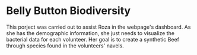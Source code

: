 # Belly Button Biodiversity

This porject was carried out to assist Roza in the webpage's dashboard. As she has the demographic information, she just needs to visualize the bacterial data for each volunteer. Her goal is to create a synthetic Beef through species found in the volunteers' navels. 
